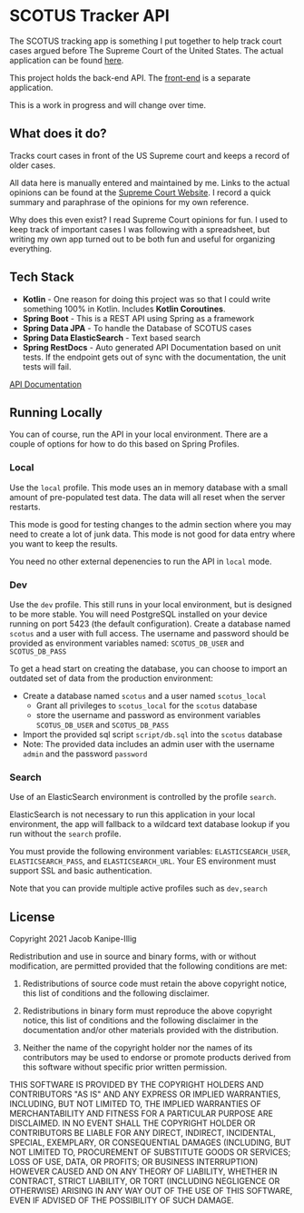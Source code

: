 # SCOTUS Tracker API
The SCOTUS tracking app is something I put together to help track court cases argued before The Supreme Court of the United States. The actual application can be found [here](https://scotus.jacobhyphenated.com/).

This project holds the back-end API. The [front-end](https://github.com/jacobhyphenated/scotus-app) is a separate application.

This is a work in progress and will change over time.

## What does it do?
Tracks court cases in front of the US Supreme court and keeps a record of older cases.

All data here is manually entered and maintained by me. Links to the actual opinions can be found at the [Supreme Court Website](https://www.supremecourt.gov/opinions/slipopinion). I record a quick summary and paraphrase of the opinions for my own reference.

Why does this even exist? I read Supreme Court opinions for fun. I used to keep track of important cases I was following with a spreadsheet, but writing my own app turned out to be both fun and useful for organizing everything.

## Tech Stack
* **Kotlin** - One reason for doing this project was so that I could write something 100% in Kotlin. Includes **Kotlin Coroutines**.
* **Spring Boot** - This is a REST API using Spring as a framework
* **Spring Data JPA** - To handle the Database of SCOTUS cases
* **Spring Data ElasticSearch** - Text based search
* **Spring RestDocs** - Auto generated API Documentation based on unit tests. If the endpoint gets out of sync with the documentation, the unit tests will fail.

[API Documentation](https://scotus-api.jacobhyphenated.com/docs/index.html)

## Running Locally
You can of course, run the API in your local environment. There are a couple of options for how to do this based on Spring Profiles.

### Local
Use the `local` profile. This mode uses an in memory database with a small amount of pre-populated test data. The data will all reset when the server restarts.

This mode is good for testing changes to the admin section where you may need to create a lot of junk data. This mode is not good for data entry where you want to keep the results.

You need no other external depenencies to run the API in `local` mode.
### Dev
Use the `dev` profile. This still runs in your local environment, but is designed to be more stable. You will need PostgreSQL installed on your device running on port 5423 (the default configuration). Create a database named `scotus` and a user with full access. The username and password should be provided as environment variables named: `SCOTUS_DB_USER` and `SCOTUS_DB_PASS`

To get a head start on creating the database, you can choose to import an outdated set of data from the production environment:
* Create a database named `scotus` and a user named `scotus_local`
  * Grant all privileges to `scotus_local` for the `scotus` database
  * store the username and password as environment variables `SCOTUS_DB_USER` and `SCOTUS_DB_PASS`
* Import the provided sql script `script/db.sql` into the `scotus` database
* Note: The provided data includes an admin user with the username `admin` and the password `password`

### Search
Use of an ElasticSearch environment is controlled by the profile `search`.

ElasticSearch is not necessary to run this application in your local environment, the app will fallback to a wildcard text database lookup if you run without the `search` profile.

You must provide the following environment variables: `ELASTICSEARCH_USER`, `ELASTICSEARCH_PASS`, and `ELASTICSEARCH_URL`. Your ES environment must support SSL and basic authentication.


Note that you can provide multiple active profiles such as `dev,search`

## License
Copyright 2021 Jacob Kanipe-Illig

Redistribution and use in source and binary forms, with or without modification, are permitted provided that the following conditions are met:

1. Redistributions of source code must retain the above copyright notice, this list of conditions and the following disclaimer.

2. Redistributions in binary form must reproduce the above copyright notice, this list of conditions and the following disclaimer in the documentation and/or other materials provided with the distribution.

3. Neither the name of the copyright holder nor the names of its contributors may be used to endorse or promote products derived from this software without specific prior written permission.

THIS SOFTWARE IS PROVIDED BY THE COPYRIGHT HOLDERS AND CONTRIBUTORS "AS IS" AND ANY EXPRESS OR IMPLIED WARRANTIES, INCLUDING, BUT NOT LIMITED TO, THE IMPLIED WARRANTIES OF MERCHANTABILITY AND FITNESS FOR A PARTICULAR PURPOSE ARE DISCLAIMED. IN NO EVENT SHALL THE COPYRIGHT HOLDER OR CONTRIBUTORS BE LIABLE FOR ANY DIRECT, INDIRECT, INCIDENTAL, SPECIAL, EXEMPLARY, OR CONSEQUENTIAL DAMAGES (INCLUDING, BUT NOT LIMITED TO, PROCUREMENT OF SUBSTITUTE GOODS OR SERVICES; LOSS OF USE, DATA, OR PROFITS; OR BUSINESS INTERRUPTION) HOWEVER CAUSED AND ON ANY THEORY OF LIABILITY, WHETHER IN CONTRACT, STRICT LIABILITY, OR TORT (INCLUDING NEGLIGENCE OR OTHERWISE) ARISING IN ANY WAY OUT OF THE USE OF THIS SOFTWARE, EVEN IF ADVISED OF THE POSSIBILITY OF SUCH DAMAGE.